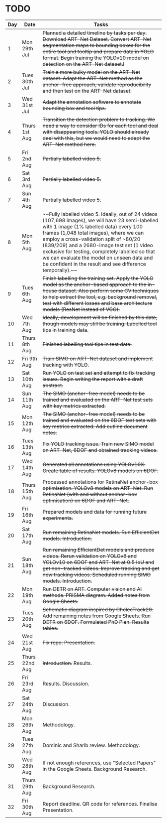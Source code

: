 # TODO

| Day | Date | Tasks |
|-------|------|-------|
| 1 | Mon 29th Jul | ~~Planned a detailed timeline by tasks per day. Download ART-Net Dataset. Convert ART-Net segmentation maps to bounding boxes for the entire tool and tooltip and prepare data in YOLO format. Begin training the YOLOv10 model on detection on the ART-Net dataset.l~~ |
| 2 | Tues 30th Jul | ~~Train a more bulky model on the ART-Net dataset. Adapt the ART-Net method as the anchor-free approach, validate reproducibility and then test on the ART-Net dataset.~~ |
| 3 | Wed 31st Jul | ~~Adapt the annotation software to annotate bounding box and tool tips.~~ |
| 4 | Thurs 1st Aug | ~~Transition the detection problem to tracking. We need a way to consider IDs for each tool and deal with disappearing tools. YOLO should already deal with this, but we would need to adapt the ART-Net method here.~~ |
| 5 | Fri 2nd Aug | ~~Partially labelled video 5.~~ |
| 6 | Sat 3rd Aug | ~~Partially labelled video 5.~~ |
| 7 | Sun 4th Aug | ~~Partially labelled video 5.~~ |
| 8 | Mon 5th Aug | ~~Fully labelled video 5. Ideally, out of 24 videos (107,698 images), we will have 23 semi-labelled with 1 image (1% labelled data) every 100 frames (1,048 total images), where we can employ a cross-validation split of ~80/20 (839/209) and a 2680-image test set (1 video exclusive for testing, completely labelled so that we can evaluate the model on unseen data and be confident in the result and see difference temporally).~~ |
| 9 | Tues 6th Aug | ~~Finish labelling the training set. Apply the YOLO model as the anchor-based approach to the in-house dataset. Also perform some CV techniques to help extract the tool, e.g. background removal, test with different losses and base architecture models (ResNet instead of VGG).~~ |
| 10 | Wed 7th Aug | ~~Ideally, development will be finished by this date, though models may still be training. Labelled tool tips in training data~~. |
| 11 | Thurs 8th Aug | ~~Finished labelling tool tips in test data.~~ |
| 12 | Fri 9th Aug | ~~Train SIMO on ART-Net dataset and implement tracking with YOLO.~~ |
| 13 | Sat 10th Aug | ~~Run YOLO on test set and attempt to fix tracking issues. Begin writing the report with a draft abstract.~~ |
| 14 | Sun 11th Aug | ~~The SIMO (anchor-free model) needs to be trained and evaluated on the ART-Net test sets with key metrics extracted.~~ |
| 15 | Mon 12th Aug | ~~The SIMO (anchor-free model) needs to be trained and evaluated on the 6DOF test sets with key metrics extracted. Add outline document notes.~~ |
| 16 | Tues 13th Aug  | ~~Fix YOLO tracking issue. Train new SIMO model on ART-Net, 6DOF and obtained tracking videos.~~ |
| 17 | Wed 14th Aug   | ~~Generated all annotations using YOLOv10X. Create table of results. YOLOv8 models on 6DOF.~~ |
| 18 | Thurs 15th Aug | ~~Processed annotations for RetinaNet anchor-box optimisation. YOLOv8 models on ART-Net. Run RetinaNet (with and without anchor-box optimisation) on 6DOF and ART-Net.~~ |
| 19 | Fri 16th Aug   | ~~Prepared models and data for running future experiments.~~ |
| 20 | Sat 17th Aug   | ~~Run remaining RetinaNet models. Run EfficientDet models. Introduction.~~ |
| 21 | Sun 18th Aug   | ~~Run remaining EfficientDet models and produce videos. Rerun validation on YOLOv8 and YOLOv10 on 6DOF and ART-Net at 0.5 IoU and get non-tracked videos. Improve tracking and get new tracking videos. Scheduled running SIMO models. Introduction.~~ |
| 22 | Mon 19th Aug   | ~~Run DETR on ART. Computer vision and AI methods. PRISMA diagram. Added notes from Google Sheets.~~ |
| 23 | Tues 20th Aug  | ~~Schematic diagram inspired by CholecTrack20. Add remaining notes from Google Sheets. Run DETR on 6DOF. Formulated PhD Plan. Results tables.~~ |
| 24 | Wed 21st Aug   | ~~Fix repo. Presentation.~~ |
| 25 | Thurs 22nd Aug | ~~Introduction.~~ Results. |
| 26 | Fri 23rd Aug   | Results. Discussion. |
| 27 | Sat 24th Aug   | Discussion. |
| 28 | Mon 26th Aug   | Methodology. |
| 29 | Tues 27th Aug  | Dominic and Sharib review. Methodology. |
| 30 | Wed 28th Aug   | If not enough references, use "Selected Papers" in the Google Sheets. Background Research. |
| 31 | Thurs 29th Aug | Background Research. |
| 32 | Fri 30th Aug | Report deadline. QR code for references. Finalise Presentation. |
